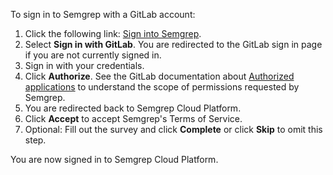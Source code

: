 To sign in to Semgrep with a GitLab account:

1. Click the following link: [Sign into Semgrep](https://semgrep.dev/login?return_path=/manage/projects).
2. Select **Sign in with GitLab**. You are redirected to the GitLab sign in page if you are not currently signed in.
3. Sign in with your credentials.
4. Click **Authorize**. See the GitLab documentation about [Authorized applications](https://docs.gitlab.com/ee/integration/oauth_provider.html#authorized-applications) to understand the scope of permissions requested by Semgrep.
5. You are redirected back to Semgrep Cloud Platform.
6. Click **Accept** to accept Semgrep's Terms of Service.
7. Optional: Fill out the survey and click **Complete** or click **Skip** to omit this step.

You are now signed in to Semgrep Cloud Platform.

